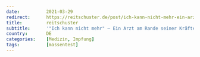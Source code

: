 ```yaml
---
date:          2021-03-29
redirect:      https://reitschuster.de/post/ich-kann-nicht-mehr-ein-arzt-am-rande-seiner-kraefte-packt-aus/
title:         reitschuster
subtitle:      '"Ich kann nicht mehr" – Ein Arzt am Rande seiner Kräfte packt aus'
country:       DE
categories:    [Medizin, Impfung]
tags:          [massentest]
---
```

